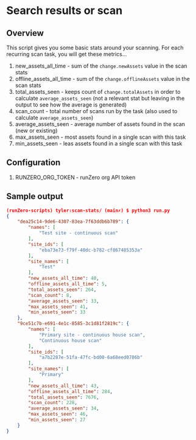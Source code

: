 # Search results or scan

## Overview

This script gives you some basic stats around your scanning. For each recurring scan task, you will get these metrics...

1. new_assets_all_time - sum of the `change.newAssets` value in the scan stats 
2. offline_assets_all_time - sum of the `change.offlineAssets` value in the scan stats 
3. total_assets_seen - keeps count of `change.totalAssets` in order to calculate `average_assets_seen` (not a relevant stat but leaving in the output to see how the average is generated)
4. scan_count - total number of scans run by the task (also used to calculate `average_assets_seen`)
5. average_assets_seen - average number of assets found in the scan (new or existing)
6. max_assets_seen - most assets found in a single scan with this task 
7. min_assets_seen - leas assets found in a single scan with this task 

## Configuration

1. RUNZERO_ORG_TOKEN - runZero org API token

## Sample output 

```json
(runZero-scripts) tyler:scan-stats/ (main✗) $ python3 run.py   
{
    "dea25c14-9de6-4307-83ea-7f63ddb6b789": {
        "names": [
            "Test site - continuous scan"
        ],
        "site_ids": [
            "eba73e73-f79f-40dc-b782-cf867485353a"
        ],
        "site_names": [
            "Test"
        ],
        "new_assets_all_time": 40,
        "offline_assets_all_time": 5,
        "total_assets_seen": 264,
        "scan_count": 8,
        "average_assets_seen": 33,
        "max_assets_seen": 41,
        "min_assets_seen": 33
    },
    "9ce51c7b-e691-4e1c-8585-3c1d81f2819c": {
        "names": [
            "Primary site - continuous house scan",
            "Continuous house scan"
        ],
        "site_ids": [
            "a7b2287e-51fa-47fc-bd00-6a68eed0786b"
        ],
        "site_names": [
            "Primary"
        ],
        "new_assets_all_time": 43,
        "offline_assets_all_time": 284,
        "total_assets_seen": 7676,
        "scan_count": 228,
        "average_assets_seen": 34,
        "max_assets_seen": 46,
        "min_assets_seen": 27
    }
}
```
